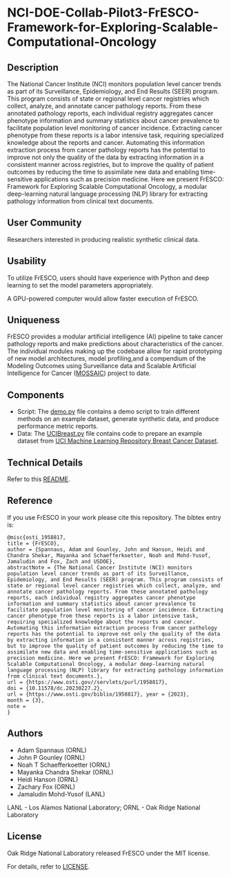 # NCI-DOE-Collab-Pilot3-FrESCO-Framework-for-Exploring-Scalable-Computational-Oncology

## Description
The National Cancer Institute (NCI) monitors population level cancer trends as part of its Surveillance, Epidemiology, and End Results (SEER) program. This program consists of state or regional level cancer registries which collect, analyze, and annotate cancer pathology reports. From these annotated pathology reports, each individual registry aggregates cancer phenotype information and summary statistics about cancer prevalence to facilitate population level monitoring of cancer incidence. Extracting cancer phenotype from these reports is a labor intensive task, requiring specialized knowledge about the reports and cancer. Automating this information extraction process from cancer pathology reports has the potential to  improve not only the quality of the data by extracting information in a consistent manner across registries, but to improve the quality of patient outcomes by reducing the time to assimilate new data and enabling time-sensitive applications such as precision medicine. Here we present FrESCO: Framework for Exploring Scalable Computational Oncology, a modular deep-learning natural language processing (NLP) library for extracting pathology information from clinical text documents.

## User Community
Researchers interested in producing realistic synthetic clinical data.

## Usability	
To utilize FrESCO, users should have experience with Python and deep learning to set the model parameters appropriately. 
 
A GPU-powered computer would allow faster execution of FrESCO.

## Uniqueness	
FrESCO provides a modular artificial intelligence (AI) pipeline to take cancer pathology reports and make predictions about characteristics of the cancer. The individual modules making up the codebase allow for rapid prototyping of new model architectures, model profiling,and a compendium of the Modeling Outcomes using Surveillance data and Scalable Artificial Intelligence for Cancer ([MOSSAIC](https://datascience.cancer.gov/collaborations/nci-department-energy-collaborations/mossaic)) project to date.

## Components	

* Script: The [demo.py](./experiments/demo.py) file contains a demo script to train different methods on an example dataset, generate synthetic data, and produce performance metric reports.
* Data: The [UCIBreast.py](./datasets/UCIBreast.py) file contains code to prepare an example dataset from [UCI Machine Learning Repository Breast Cancer Dataset](https://archive.ics.uci.edu/ml/datasets/breast+cancer).

## Technical Details
Refer to this [README](./Technical_README.md).

## Reference
If you use FrESCO in your work please cite this repository. The bibtex entry is:
```
@misc{osti_1958817,
title = {FrESCO},
author = {Spannaus, Adam and Gounley, John and Hanson, Heidi and Chandra Shekar, Mayanka and Schaefferkoetter, Noah and Mohd-Yusof, Jamaludin and Fox, Zach and USDOE},
abstractNote = {The National Cancer Institute (NCI) monitors population level cancer trends as part of its Surveillance, Epidemiology, and End Results (SEER) program. This program consists of state or regional level cancer registries which collect, analyze, and annotate cancer pathology reports. From these annotated pathology reports, each individual registry aggregates cancer phenotype information and summary statistics about cancer prevalence to facilitate population level monitoring of cancer incidence. Extracting cancer phenotype from these reports is a labor intensive task, requiring specialized knowledge about the reports and cancer. Automating this information extraction process from cancer pathology reports has the potential to improve not only the quality of the data by extracting information in a consistent manner across registries, but to improve the quality of patient outcomes by reducing the time to assimilate new data and enabling time-sensitive applications such as precision medicine. Here we present FrESCO: Framework for Exploring Scalable Computational Oncology, a modular deep-learning natural language processing (NLP) library for extracting pathology information from clinical text documents.},
url = {https://www.osti.gov//servlets/purl/1958817},
doi = {10.11578/dc.20230227.2},
url = {https://www.osti.gov/biblio/1958817}, year = {2023},
month = {3},
note =
}
```

## Authors

 - Adam Spannaus (ORNL)
 - John P Gounley (ORNL)
 - Noah T Schaefferkoetter (ORNL)
 - Mayanka Chandra Shekar (ORNL)
 - Heidi Hanson (ORNL)
 - Zachary Fox (ORNL)
 - Jamaludin Mohd-Yusof (LANL)

LANL - Los Alamos National Laboratory; ORNL - Oak Ridge National Laboratory

## License

Oak Ridge National Laboratory released FrESCO under the MIT license.
 
For details, refer to [LICENSE](./LICENSE).
